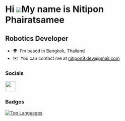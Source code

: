 Hi ![](https://user-images.githubusercontent.com/18350557/176309783-0785949b-9127-417c-8b55-ab5a4333674e.gif)My name is Nitipon Phairatsamee
============================================================================================================================================

Robotics Developer
------------------

* 🌍  I'm based in Bangkok, Thailand
* ✉️  You can contact me at [nitipon9.dev@gmail.com](mailto:nitipon9.dev@gmail.com)

### Socials

<p align="left"> <a href="https://www.github.com/NitiponZZZZ" target="_blank" rel="noreferrer"> <picture> <source media="(prefers-color-scheme: dark)" srcset="https://raw.githubusercontent.com/danielcranney/readme-generator/main/public/icons/socials/github-dark.svg" /> <source media="(prefers-color-scheme: light)" srcset="https://raw.githubusercontent.com/danielcranney/readme-generator/main/public/icons/socials/github.svg" /> <img src="https://raw.githubusercontent.com/danielcranney/readme-generator/main/public/icons/socials/github.svg" width="32" height="32" /> </picture> </a></p>

### Badges

<a href="https://github.com/NitiponZZZZ" align="left"><img src="https://github-readme-stats.vercel.app/api/top-langs/?username=NitiponZZZZ&langs_count=10&title_color=0891b2&text_color=ffffff&icon_color=0891b2&bg_color=1c1917&hide_border=true&locale=en&custom_title=Top%20%Languages" alt="Top Languages" /></a>
